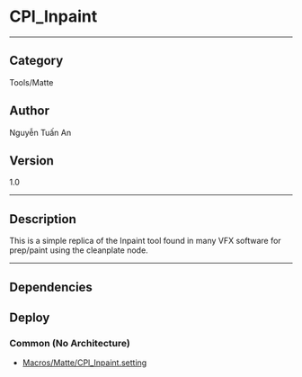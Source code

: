 # CPI_Inpaint
___

## Category
Tools/Matte

## Author
Nguyễn Tuấn An

## Version
1.0

___

## Description
<p>This is a simple replica of the Inpaint tool found in many VFX software for prep/paint using the cleanplate node.</p>

___

## Dependencies

## Deploy

### Common (No Architecture)

<ul>
<li><a href="https://gitlab.com/WeSuckLess/Reactor/-/blob/master/Atoms/com.an.CPI_Inpaint/Macros/Matte/CPl_Inpaint.setting?ref_type=heads">Macros/Matte/CPl_Inpaint.setting</a></li>
</ul>
